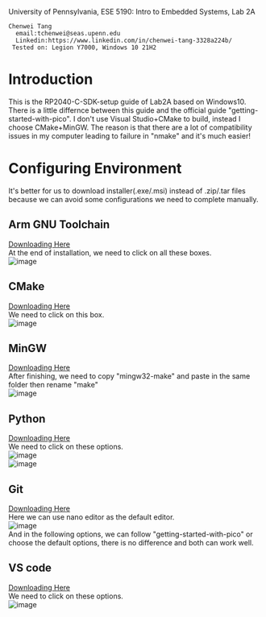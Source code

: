 University of Pennsylvania, ESE 5190: Intro to Embedded Systems, Lab 2A
```
Chenwei Tang
  email:tchenwei@seas.upenn.edu
  Linkedin:https://www.linkedin.com/in/chenwei-tang-3328a224b/
 Tested on: Legion Y7000, Windows 10 21H2
```
# Introduction
This is the RP2040-C-SDK-setup guide of Lab2A based on Windows10. There is a little differnce between this guide and the official guide "getting-started-with-pico". 
I don't use Visual Studio+CMake to build, instead I choose CMake+MinGW. 
The reason is that there are a lot of compatibility issues in my computer leading to failure in "nmake" and it's much easier!

# Configuring Environment
It's better for us to download installer(.exe/.msi) instead of .zip/.tar files because we can avoid some configurations we need to complete manually.
## Arm GNU Toolchain 
[Downloading Here](https://developer.arm.com/downloads/-/arm-gnu-toolchain-downloads)<br>
At the end of installation, we need to click on all these boxes.<br>
![image](https://user-images.githubusercontent.com/113710845/194961079-46ba7ee4-79a4-4741-a499-337aaf0a41b8.png)<br>

## CMake
[Downloading Here](https://cmake.org/download/)<br>
We need to click on this box.<br>
![image](https://user-images.githubusercontent.com/113710845/194962583-a59a4545-2919-4b1e-8a31-2c9cf50686e0.png)

## MinGW
[Downloading Here](https://www.mingw-w64.org/)<br>
After finishing, we need to copy "mingw32-make" and paste in the same folder then rename "make"<br>
![image](https://user-images.githubusercontent.com/113710845/194963491-52d62b0d-e15c-448b-a1ec-2552fed498b3.png)

## Python
[Downloading Here](https://www.python.org/downloads/windows/)<br>
We need to click on these options.<br>
![image](https://user-images.githubusercontent.com/113710845/194964104-de46d7d6-239d-4ebc-8796-d11c24500782.png)<br>
![image](https://user-images.githubusercontent.com/113710845/194964157-2a4dd7a9-c1ae-4da7-ae1c-a8db2c017fb8.png)<br>


## Git
[Downloading Here](https://git-scm.com/download/win)<br>
Here we can use nano editor as the default editor.<br>
![image](https://user-images.githubusercontent.com/113710845/194964438-8425137c-5364-482d-925a-f0052b38ea6e.png)<br>
And in the following options, we can follow "getting-started-with-pico" or choose the default options, there is no difference and both can work well.

## VS code
[Downloading Here](https://code.visualstudio.com/)<br>
We need to click on these options.<br>
![image](https://user-images.githubusercontent.com/113710845/194965130-985a885c-61af-4d2c-bb87-b4a0a74cd38f.png)<br>


